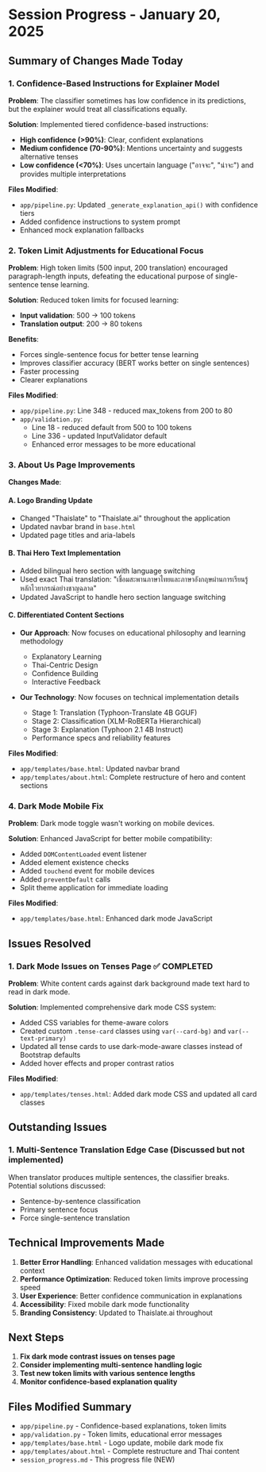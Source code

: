 # Session Progress - January 20, 2025

## Summary of Changes Made Today

### 1. **Confidence-Based Instructions for Explainer Model**

**Problem**: The classifier sometimes has low confidence in its predictions, but the explainer would treat all classifications equally.

**Solution**: Implemented tiered confidence-based instructions:
- **High confidence (>90%)**: Clear, confident explanations
- **Medium confidence (70-90%)**: Mentions uncertainty and suggests alternative tenses
- **Low confidence (<70%)**: Uses uncertain language ("อาจจะ", "น่าจะ") and provides multiple interpretations

**Files Modified**:
- `app/pipeline.py`: Updated `_generate_explanation_api()` with confidence tiers
- Added confidence instructions to system prompt
- Enhanced mock explanation fallbacks

### 2. **Token Limit Adjustments for Educational Focus**

**Problem**: High token limits (500 input, 200 translation) encouraged paragraph-length inputs, defeating the educational purpose of single-sentence tense learning.

**Solution**: Reduced token limits for focused learning:
- **Input validation**: 500 → 100 tokens
- **Translation output**: 200 → 80 tokens

**Benefits**:
- Forces single-sentence focus for better tense learning
- Improves classifier accuracy (BERT works better on single sentences)
- Faster processing
- Clearer explanations

**Files Modified**:
- `app/pipeline.py`: Line 348 - reduced max_tokens from 200 to 80
- `app/validation.py`: 
  - Line 18 - reduced default from 500 to 100 tokens
  - Line 336 - updated InputValidator default
  - Enhanced error messages to be more educational

### 3. **About Us Page Improvements**

**Changes Made**:

#### A. **Logo Branding Update**
- Changed "Thaislate" to "Thaislate.ai" throughout the application
- Updated navbar brand in `base.html`
- Updated page titles and aria-labels

#### B. **Thai Hero Text Implementation**
- Added bilingual hero section with language switching
- Used exact Thai translation: "เชื่อมสะพานภาษาไทยและภาษาอังกฤษผ่านการเรียนรู้หลักไวยากรณ์อย่างชาญฉลาด"
- Updated JavaScript to handle hero section language switching

#### C. **Differentiated Content Sections**
- **Our Approach**: Now focuses on educational philosophy and learning methodology
  - Explanatory Learning
  - Thai-Centric Design  
  - Confidence Building
  - Interactive Feedback

- **Our Technology**: Now focuses on technical implementation details
  - Stage 1: Translation (Typhoon-Translate 4B GGUF)
  - Stage 2: Classification (XLM-RoBERTa Hierarchical)  
  - Stage 3: Explanation (Typhoon 2.1 4B Instruct)
  - Performance specs and reliability features

**Files Modified**:
- `app/templates/base.html`: Updated navbar brand
- `app/templates/about.html`: Complete restructure of hero and content sections

### 4. **Dark Mode Mobile Fix**

**Problem**: Dark mode toggle wasn't working on mobile devices.

**Solution**: Enhanced JavaScript for better mobile compatibility:
- Added `DOMContentLoaded` event listener
- Added element existence checks
- Added `touchend` event for mobile devices
- Added `preventDefault` calls
- Split theme application for immediate loading

**Files Modified**:
- `app/templates/base.html`: Enhanced dark mode JavaScript

## Issues Resolved

### 1. **Dark Mode Issues on Tenses Page** ✅ COMPLETED
**Problem**: White content cards against dark background made text hard to read in dark mode.

**Solution**: Implemented comprehensive dark mode CSS system:
- Added CSS variables for theme-aware colors
- Created custom `.tense-card` classes using `var(--card-bg)` and `var(--text-primary)`
- Updated all tense cards to use dark-mode-aware classes instead of Bootstrap defaults
- Added hover effects and proper contrast ratios

**Files Modified**:
- `app/templates/tenses.html`: Added dark mode CSS and updated all card classes

## Outstanding Issues

### 1. **Multi-Sentence Translation Edge Case** (Discussed but not implemented)
When translator produces multiple sentences, the classifier breaks. Potential solutions discussed:
- Sentence-by-sentence classification
- Primary sentence focus
- Force single-sentence translation

## Technical Improvements Made

1. **Better Error Handling**: Enhanced validation messages with educational context
2. **Performance Optimization**: Reduced token limits improve processing speed
3. **User Experience**: Better confidence communication in explanations
4. **Accessibility**: Fixed mobile dark mode functionality
5. **Branding Consistency**: Updated to Thaislate.ai throughout

## Next Steps

1. **Fix dark mode contrast issues on tenses page**
2. **Consider implementing multi-sentence handling logic**
3. **Test new token limits with various sentence lengths**
4. **Monitor confidence-based explanation quality**

## Files Modified Summary

- `app/pipeline.py` - Confidence-based explanations, token limits
- `app/validation.py` - Token limits, educational error messages  
- `app/templates/base.html` - Logo update, mobile dark mode fix
- `app/templates/about.html` - Complete restructure and Thai content
- `session_progress.md` - This progress file (NEW)